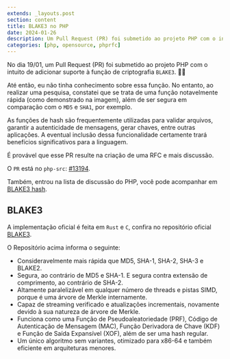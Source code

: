 ```yaml
---
extends: _layouts.post
section: content
title: BLAKE3 no PHP 
date: 2024-01-26
description: Um Pull Request (PR) foi submetido ao projeto PHP com o intuito de adicionar suporte à função de criptografia BLAKE3.
categories: [php, opensource, phprfc]
---
```


No dia 19/01, um Pull Request (PR) foi submetido ao projeto PHP com o intuito de adicionar suporte à função de criptografia `BLAKE3`. 🐘🔑

Até então, eu não tinha conhecimento sobre essa função. No entanto, ao realizar uma pesquisa, constatei que se trata de uma função notavelmente rápida (como demonstrado na imagem), além de ser segura em comparação com o `MD5` e `SHA1`, por exemplo.

As funções de hash são frequentemente utilizadas para validar arquivos, garantir a autenticidade de mensagens, gerar chaves, entre outras aplicações. A eventual inclusão dessa funcionalidade certamente trará benefícios significativos para a linguagem.

É provável que esse PR resulte na criação de uma RFC e mais discussão.

O `PR` está no `php-src`: [#13194](https://github.com/php/php-src/pull/13194).

Também, entrou na lista de discussão do PHP, você pode acompanhar em [BLAKE3 hash](https://externals.io/message/122198).

## BLAKE3

A implementação oficial é feita em `Rust` e `C`, confira no repositório oficial [BLAKE3](https://github.com/BLAKE3-team/BLAKE3).

O Repositório acima informa o seguinte:

* Consideravelmente mais rápida que MD5, SHA-1, SHA-2, SHA-3 e BLAKE2.
* Segura, ao contrário de MD5 e SHA-1. E segura contra extensão de comprimento, ao contrário de SHA-2.
* Altamente paralelizável em qualquer número de threads e pistas SIMD, porque é uma árvore de Merkle internamente.
* Capaz de streaming verificado e atualizações incrementais, novamente devido à sua natureza de árvore de Merkle.
* Funciona como uma Função de Pseudoaleatoriedade (PRF), Código de Autenticação de Mensagem (MAC), Função Derivadora de Chave (KDF) e Função de Saída Expansível (XOF), além de ser uma hash regular.
* Um único algoritmo sem variantes, otimizado para x86-64 e também eficiente em arquiteturas menores.

